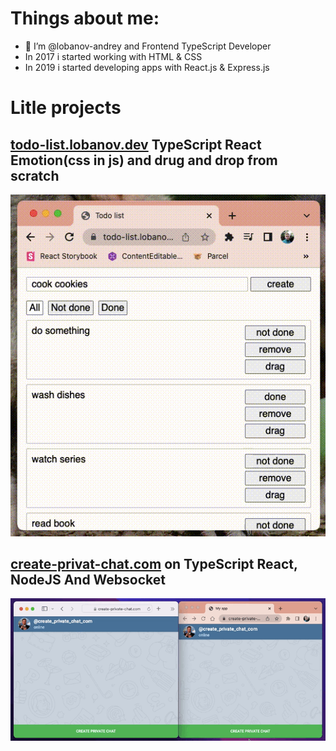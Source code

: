 # Things about me:
- 👋 I’m @lobanov-andrey and Frontend TypeScript Developer
- In 2017 i started working with HTML & CSS
- In 2019 i started developing apps with React.js & Express.js

# Litle projects
## [todo-list.lobanov.dev](https://github.com/lobanov-andrey/todo-list) TypeScript React Emotion(css in js) and drug and drop from scratch
![](https://raw.githubusercontent.com/lobanov-andrey/todo-list/main/preview.gif)
## [create-privat-chat.com](https://github.com/lobanov-andrey/create-private-chat.com) on TypeScript React, NodeJS And Websocket
![](https://raw.githubusercontent.com/lobanov-andrey/create-private-chat.com/main/preview.gif)

<!---
lobanov-andrey/lobanov-andrey is a ✨ special ✨ repository because its `README.md` (this file) appears on your GitHub profile.
You can click the Preview link to take a look at your changes.
--->
